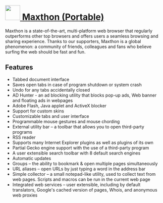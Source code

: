 # [<img src="https://cdn.jsdelivr.net/gh/chocolatey-community/chocolatey-packages@75a4f3acb5fdff5fb229650e2349925603a7743b/icons/maxthon.png" height="48" width="48" /> Maxthon (Portable)](https://chocolatey.org/packages/maxthon.commandline)

Maxthon is a state-of-the-art, multi-platform web browser that regularly outperforms other top browsers and offers users a seamless browsing and sharing experience. Thanks to our supporters, Maxthon is a global phenomenon: a community of friends, colleagues
and fans who believe surfing the web should be fast and fun.

## Features

- Tabbed document interface
- Saves open tabs in case of program shutdown or system crash
- Undo for any tabs accidentally closed
- AD Hunter - an ad blocking utility that blocks pop-up ads, Web banner and floating ads in webpages
- Adobe Flash, Java applet and ActiveX blocker
- Support for custom skins
- Customizable tabs and user interface
- Programmable mouse gestures and mouse chording
- External utility bar – a toolbar that allows you to open third-party programs
- RSS reader
- Supports many Internet Explorer plugins as well as plugins of its own
- Partial Gecko engine support with the use of a third-party program
- A user extensible search toolbar with 8 default search engines
- Automatic updates
- Groups – the ability to bookmark & open multiple pages simultaneously
- URL aliases – open URLs by just typing a word in the address bar
- Simple collector – a small notepad-like utility, used to collect text from web pages. Scripts and macros can be run in the current web page
- Integrated web services – user extensible, including by default translators, Google's cached version of pages, Whois, and anonymous web proxies
